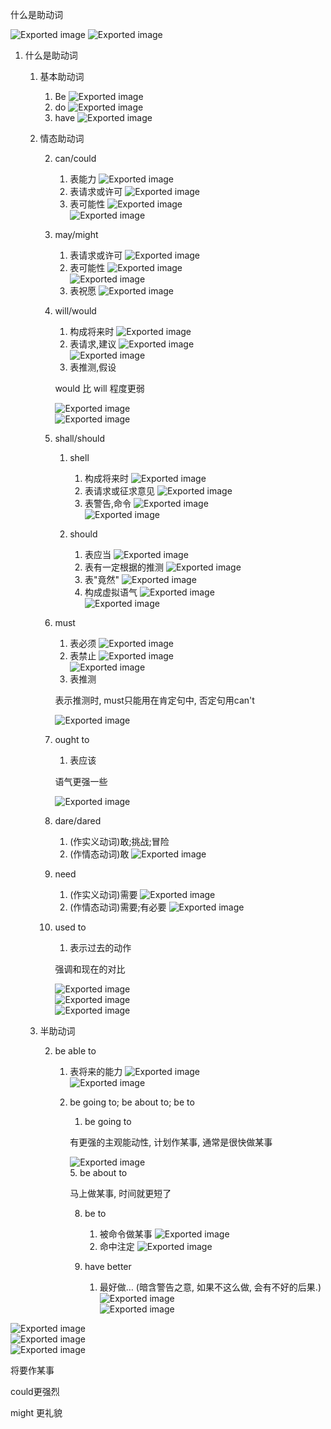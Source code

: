 

什么是助动词

![Exported image](Exported%20image%2020250512104327-0.png) ![Exported image](Exported%20image%2020250512104329-1.png)

1. 什么是助动词
    
    1. 基本助动词
        
        1. Be
        ![Exported image](Exported%20image%2020250512104331-2.png)  
        4. do
        ![Exported image](Exported%20image%2020250512104333-3.png)  
        7. have
        ![Exported image](Exported%20image%2020250512104334-4.png)  
        
    2. 情态助动词
        
          
        2. can/could
            
            1. 表能力
            ![Exported image](Exported%20image%2020250512104336-5.png)  
            4. 表请求或许可
            ![Exported image](Exported%20image%2020250512104341-6.png)  
            7. 表可能性
            ![Exported image](Exported%20image%2020250512104343-7.png)  
            ![Exported image](Exported%20image%2020250512104344-8.png)  
            
          
        4. may/might
            
            1. 表请求或许可
            ![Exported image](Exported%20image%2020250512104349-9.png)  
            4. 表可能性
            ![Exported image](Exported%20image%2020250512104351-10.png)  
            ![Exported image](Exported%20image%2020250512104354-11.png)  
            9. 表祝愿
            ![Exported image](Exported%20image%2020250512104356-12.png)
          
          
        7. will/would
            
            1. 构成将来时
            ![Exported image](Exported%20image%2020250512104402-13.png)  
            4. 表请求,建议
            ![Exported image](Exported%20image%2020250512104404-14.png)  
            ![Exported image](Exported%20image%2020250512104405-15.png)  
            9. 表推测,假设
            
            would 比 will 程度更弱
            
            ![Exported image](Exported%20image%2020250512104407-16.png)  
            ![Exported image](Exported%20image%2020250512104409-17.png)
          
        9. shall/should
            
            1. shell
                
                1. 构成将来时
                ![Exported image](Exported%20image%2020250512104411-18.png)  
                4. 表请求或征求意见
                ![Exported image](Exported%20image%2020250512104413-19.png)  
                7. 表警告,命令
                ![Exported image](Exported%20image%2020250512104417-20.png)  
                ![Exported image](Exported%20image%2020250512104420-21.png)  
                
            2. should
                
                1. 表应当
                ![Exported image](Exported%20image%2020250512104421-22.png)  
                4. 表有一定根据的推测
                ![Exported image](Exported%20image%2020250512104423-23.png)  
                7. 表"竟然"
                ![Exported image](Exported%20image%2020250512104425-24.png)  
                10. 构成虚拟语气
                ![Exported image](Exported%20image%2020250512104427-25.png)  
                ![Exported image](Exported%20image%2020250512104429-26.png)  
                  
                
        10. must
            
            1. 表必须
            ![Exported image](Exported%20image%2020250512104436-27.png)  
            4. 表禁止
            ![Exported image](Exported%20image%2020250512104437-28.png)  
            ![Exported image](Exported%20image%2020250512104439-29.png)  
            9. 表推测
            
            表示推测时, must只能用在肯定句中, 否定句用can't
            
            ![Exported image](Exported%20image%2020250512104441-30.png)
          
        12. ought to
            
            1. 表应该
            
            语气更强一些
            
            ![Exported image](Exported%20image%2020250512104443-31.png)  
            
        13. dare/dared
            
            1. (作实义动词)敢;挑战;冒险
            2. (作情态动词)敢
            ![Exported image](Exported%20image%2020250512104445-32.png)  
            
        14. need
            
            1. (作实义动词)需要
            ![Exported image](Exported%20image%2020250512104449-33.png)  
            4. (作情态动词)需要;有必要
            ![Exported image](Exported%20image%2020250512104454-34.png)  
            
        15. used to
            
            1. 表示过去的动作
            
            强调和现在的对比
            
            ![Exported image](Exported%20image%2020250512104456-35.png)  
            ![Exported image](Exported%20image%2020250512104458-36.png)  
            ![Exported image](Exported%20image%2020250512104500-37.png)
      
    4. 半助动词
        
          
        2. be able to
            
            1. 表将来的能力
            ![Exported image](Exported%20image%2020250512104502-38.png)  
            ![Exported image](Exported%20image%2020250512104504-39.png)  
            6. be going to; be about to; be to
                
                1. be going to
                
                有更强的主观能动性, 计划作某事, 通常是很快做某事
                
                ![Exported image](Exported%20image%2020250512104506-40.png)  
                5. be about to
                
                马上做某事, 时间就更短了
                
                  
                8. be to
                    
                    1. 被命令做某事
                    ![Exported image](Exported%20image%2020250512104510-41.png)  
                    4. 命中注定
                    ![Exported image](Exported%20image%2020250512104512-42.png)
                  
                10. have better
                    
                    1. 最好做… (暗含警告之意, 如果不这么做, 会有不好的后果.)
                    ![Exported image](Exported%20image%2020250512104514-43.png)  
                    ![Exported image](Exported%20image%2020250512104516-44.png)  
                    

![Exported image](Exported%20image%2020250512104520-45.png)     
![Exported image](Exported%20image%2020250512104521-46.png)                                                        
![Exported image](Exported%20image%2020250512104523-47.png)     

将要作某事
         

could更强烈

might 更礼貌
